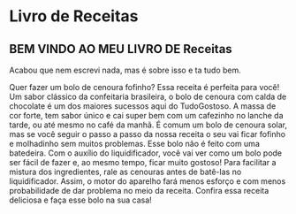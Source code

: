 # Livro de Receitas

## BEM VINDO AO MEU LIVRO DE Receitas

Acabou que nem escrevi nada, mas é sobre isso e ta tudo bem.


Quer fazer um bolo de cenoura fofinho? Essa receita é perfeita para você! Um sabor clássico da confeitaria brasileira, o bolo de cenoura com calda de chocolate é um dos maiores sucessos aqui do TudoGostoso. A massa de cor forte, tem sabor único e cai super bem com um cafezinho no lanche da tarde, ou até mesmo no café da manhã. É comum um bolo de cenoura solar, mas se você seguir o passo a passo da nossa receita o seu vai ficar fofinho e molhadinho sem muitos problemas. Esse bolo não é feito com uma batedeira. Com o auxílio do liquidificador, você vai ver como um bolo pode ser fácil de fazer e, ao mesmo tempo, ficar muito gostoso! Para facilitar a mistura dos ingredientes, rale as cenouras antes de batê-las no liquidificador.  Assim, o motor do aparelho fará menos esforço e com menos probabilidade de dar problema no meio da receita. Confira essa receita deliciosa e faça esse bolo na sua casa!